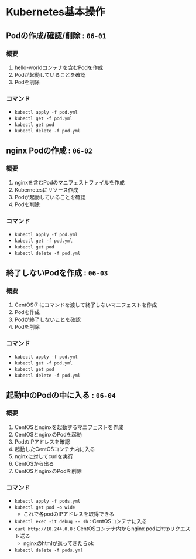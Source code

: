 # Kubernetes基本操作


## Podの作成/確認/削除 : `06-01`
### 概要
1. hello-worldコンテナを含むPodを作成
1. Podが起動していることを確認
1. Podを削除
### コマンド
- `kubectl apply -f pod.yml`
- `kubectl get -f pod.yml`
- `kubectl get pod`
- `kubectl delete -f pod.yml`

## nginx Podの作成 : `06-02`
### 概要
1. nginxを含むPodのマニフェストファイルを作成
2. Kubernetesにリソース作成
3. Podが起動していることを確認
4. Podを削除
### コマンド
- `kubectl apply -f pod.yml`
- `kubectl get -f pod.yml`
- `kubectl get pod`
- `kubectl delete -f pod.yml`

## 終了しないPodを作成 : `06-03`
### 概要
1. CentOS:7 にコマンドを渡して終了しないマニフェストを作成
2. Podを作成
3. Podが終了しないことを確認
4. Podを削除
### コマンド
- `kubectl apply -f pod.yml`
- `kubectl get -f pod.yml`
- `kubectl get pod`
- `kubectl delete -f pod.yml`

## 起動中のPodの中に入る : `06-04`
### 概要
1. CentOSとnginxを起動するマニフェストを作成
2. CentOSとnginxのPodを起動
3. PodのIPアドレスを確認
4. 起動したCentOSコンテナ内に入る
5. nginxに対してcurlを実行
6. CentOSから出る
7. CentOSとnginxのPodを削除
### コマンド
- `kubectl apply -f pods.yml`
- `kubectl get pod -o wide`
  - これで各podのIPアドレスを取得できる
- `kubectl exec -it debug -- sh` : CentOSコンテナに入る
- `curl http://10.244.0.8` : CentOSコンテナ内からnginx podにhttpリクエスト送る
  - nginxのhtmlが返ってきたらok
- `kubectl delete -f pods.yml`